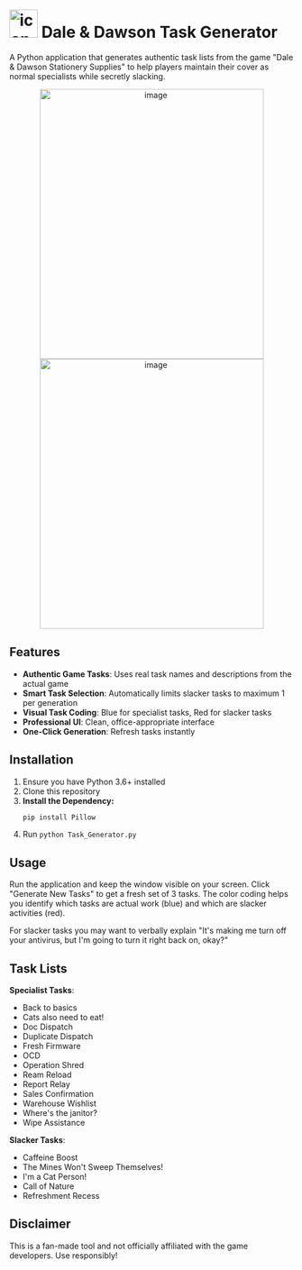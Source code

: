 # <img width="50" height="50" alt="icon" src="https://github.com/user-attachments/assets/e67a6b93-2717-413e-8f19-6a4bfd29b8ae" /> Dale & Dawson Task Generator

A Python application that generates authentic task lists from the game "Dale & Dawson Stationery Supplies" to help players maintain their cover as normal specialists while secretly slacking.
<p align="center">
  <img width="397" height="479" alt="image" src="https://github.com/user-attachments/assets/58042d85-a3a2-4e75-852e-9f00e204a26b" />
  <img width="397" height="479" alt="image" src="https://github.com/user-attachments/assets/1a0bbe61-5bdc-4938-a3bf-9da1f9fbf7eb" />
</p>

## Features

- **Authentic Game Tasks**: Uses real task names and descriptions from the actual game
- **Smart Task Selection**: Automatically limits slacker tasks to maximum 1 per generation
- **Visual Task Coding**: Blue for specialist tasks, Red for slacker tasks
- **Professional UI**: Clean, office-appropriate interface
- **One-Click Generation**: Refresh tasks instantly

## Installation

1. Ensure you have Python 3.6+ installed
2. Clone this repository
3. **Install the Dependency:**
   ```bash
   pip install Pillow
   ```
4. Run `python Task_Generator.py`

## Usage

Run the application and keep the window visible on your screen. Click "Generate New Tasks" to get a fresh set of 3 tasks. The color coding helps you identify which tasks are actual work (blue) and which are slacker activities (red). 

For slacker tasks you may want to verbally explain "It's making me turn off your antivirus, but I'm going to turn it right back on, okay?" 

## Task Lists

**Specialist Tasks**: 
- Back to basics
- Cats also need to eat!
- Doc Dispatch
- Duplicate Dispatch
- Fresh Firmware
- OCD
- Operation Shred
- Ream Reload
- Report Relay
- Sales Confirmation
- Warehouse Wishlist
- Where's the janitor?
- Wipe Assistance

**Slacker Tasks**: 
- Caffeine Boost
- The Mines Won't Sweep Themselves!
- I'm a Cat Person!
- Call of Nature
- Refreshment Recess

## Disclaimer

This is a fan-made tool and not officially affiliated with the game developers. Use responsibly!
